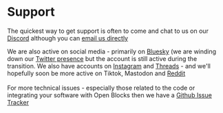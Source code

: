 # Support

The quickest way to get support is often to come and chat to us on our [Discord](https://discord.com/invite/W7NCEYnEfy) although you can [email us directly](mailto:contact@openblocks.app)&#x20;

We are also active on social media - primarily on [Bluesky](https://bsky.app/profile/openblocks.app) (we are winding down our [Twitter presence](https://twitter.com/openblocksapp) but the account is still active during the transition. We also have accounts on [Instagram](https://www.instagram.com/openblocksapp/) and [Threads](https://www.threads.net/@openblocksapp) - and we'll hopefully soon be more active on Tiktok, Mastodon and [Reddit](https://www.reddit.com/r/openblocks/)\
\
For more technical issues - especially those related to the code or integrating your software with Open Blocks then we have a [Github Issue Tracker](https://github.com/icosa-foundation/open-blocks/issues)
